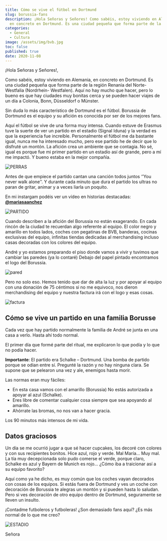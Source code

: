 ```yaml
---
title: Cómo se vive el fútbol en Dortmund
slug: borussia-fans
description: ¡Hola Señoras y Señores! Como sabéis, estoy viviendo en Alemania,
  en concreto en Dortmund. Es una ciudad pequeña que forma parte de la...
categories:
  - General
  - Cultura
image: /assets/img/bvb.jpg
toc: false
published: true
date: 2020-11-08
---
```

¡Hola Señoras y Señores!,

Como sabéis, estoy viviendo en Alemania, en concreto en Dortmund. Es una ciudad pequeña que forma parte de la región Renania del Norte-Westfalia (Nordrhein- Westfalen). Aquí no hay mucho que hacer, pero lo bueno es que hay ciudades muy bonitas cerca y se pueden hacer viajes de un día a Colonia, Bonn, Düsseldorf o Münster.

Sin duda lo más característico de Dortmund es el fútbol. Borussia de Dortmund es el equipo y su afición es conocida por ser de los mejores fans.

Aquí el fútbol se vive de una forma muy intensa. Cuando estuve de Erasmus tuve la suerte de ver un partido en el estadio (Signal Iduna) y la verdad es que la experiencia fue increíble. Personalmente el fútbol me da bastante igual, nunca me ha interesado mucho, pero ese partido he de decir que lo disfruté un montón. La afición crea un ambiente que se contagia. No sé, igual es porque fue mi primer partido en un estadio así de grande, pero a mí me impactó. Y bueno estaba en la mejor compañía.

![PERRAS](/assets/img/perras.jpg)

Antes de que empiece el partido cantan una canción todos juntos ‘’You never walk alone’’. Y durante cada minuto que dura el partido los ultras no paran de gritar, animar y a veces liarla un poquito.

En mi instargam podéis ver un vídeo en historias destacadas: [__@mariasaanchez__](https://instagram.com/mariasaanchez?igshid=1c2p7q7kx6a0s)

![PARTIDO](/assets/img/partido.jpg)

Cuando describen a la afición del Borussia no están exagerando. En cada rincón de la ciudad te recuerdan algo referente al equipo. El color negro y amarillo en todos lados, coches con pegatinas de BVB, banderas, cocinas exclusivas del equipo, infinitas tiendas dedicadas al merchandising incluso casas decoradas con los colores del equipo. 

André y yo estamos preparando el piso donde vamos a vivir y tuvimos que cambiar las paredes (ya lo contaré) Debajo del papel pintado encontramos el logo del Borussia.

![pared](/assets/img/pared.jpg)

Pero no solo eso. Hemos tenido que dar de alta la luz y por apoyar al equipo con una donación de 75 céntimos si no me equivoco, nos dieron merchandising del equipo y nuestra factura irá con el logo y esas cosas.

![factura](/assets/img/factura.jpg)

## Cómo se vive un partido en una familia Borusse

Cada vez que hay partido normalmente la familia de André se junta en una casa a verlo. Hasta ahí todo normal.

El primer día que formé parte del ritual, me explicaron lo que podía y lo que no podía hacer.

**Importante**:  El partido era Schalke – Dortmund. Una bomba de partido porque se odian entre sí. Pregunté la razón y no hay ninguna clara. Se supone que se pelearon una vez y ale, enemigos hasta morir.

Las normas eran muy fáciles:

 -	En esta casa vamos con el amarillo (Borussia)
No estás autorizada a apoyar al azul (Schalke).
 -	Eres libre de comentar cualquier cosa siempre que sea apoyando al amarillo.
 -	Ahórrate las bromas, no nos van a hacer gracia.

Los 90 minutos más intensos de mi vida.

## Datos graciosos

Un día se me ocurrió jugar a que sé hacer cupcakes, los decoré con colores y con sus recipientes bonitos. Hice azul, rojo y verde. Mal María… Muy mal. La tía muy decepcionada solo pudo comerse el verde, porque claro, Schalke es azul y Bayern de Munich es rojo… ¿Cómo iba a traicionar así a su equipo favorito?

Aquí como ya he dicho, es muy común que los coches vayan decorados con cosas de los equipos. Si estás fuera de Dortmund y ves un coche con decoración de Borussia te alegras un montón y si pueden hasta lo saludan. Pero si ves decoración de otro equipo dentro de Dortmund, seguramente se lleven un insulto.

¡Contadme futboleros y futboleras! ¿Son demasiado fans aquí? ¿Es más normal de lo que me creo?

![ESTADIO](/assets/img/estadio.jpg)

Señora
